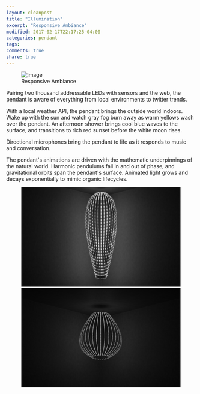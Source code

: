 ```yaml
---
layout: cleanpost
title: "Illumination"
excerpt: "Responsive Ambiance"
modified: 2017-02-17T22:17:25-04:00
categories: pendant
tags:
comments: true
share: true
---
```


<figure>
  <img src="/images/PendulumWave.gif" alt="image">
  <figcaption>Responsive Ambiance</figcaption>
</figure>

Pairing two thousand addressable LEDs with sensors and the web, the pendant is aware of everything from local environments to twitter trends.

With a local weather API, the pendant brings the outside world indoors. Wake up with the sun and watch gray fog burn away as warm yellows wash over the pendant. An afternoon shower brings cool blue waves to the surface, and transitions to rich red sunset before the white moon rises. 

Directional microphones bring the pendant to life as it responds to music and conversation. 

The pendant's animations are driven with the mathematic underpinnings of the natural world. Harmonic pendulums fall in and out of phase, and gravitational orbits span the pendant's surface. Animated light grows and decays exponentially to mimic organic lifecycles.

<figure class="half">
  <img src="/images/IlluminationRenderNarrow_1000px.png" alt="image">
  <img src="/images/IlluminationRenderWide_1000px.png" alt="image">
</figure>

